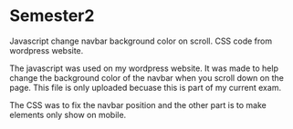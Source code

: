# Semester2
Javascript change navbar background color on scroll.
CSS code from wordpress website.

The javascript was used on my wordpress website.
It was made to help change the background color of the navbar when you scroll down on the page.
This file is only uploaded becuase this is part of my current exam.

The CSS was to fix the navbar position and the other part is to make elements only show on mobile.
